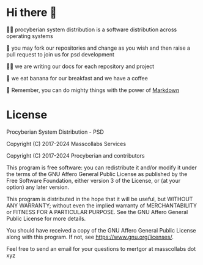 # Hi there 👋

🙋‍♀️ procyberian system distribution is a software distribution across operating systems

🌈 you may fork our repositories and change as you wish and then raise a pull request to join us for psd development

👩‍💻 we are writing our docs for each repository and project

🍿 we eat banana for our breakfast and we have a coffee

🧙 Remember, you can do mighty things with the power of [Markdown](https://docs.github.com/github/writing-on-github/getting-started-with-writing-and-formatting-on-github/basic-writing-and-formatting-syntax)

# License

Procyberian System Distribution - PSD

Copyright (C) 2017-2024 Masscollabs Services

Copyright (C) 2017-2024 Procyberian and contributors

This program is free software: you can redistribute it and/or modify
it under the terms of the GNU Affero General Public License as published
by the Free Software Foundation, either version 3 of the License, or
(at your option) any later version.

This program is distributed in the hope that it will be useful,
but WITHOUT ANY WARRANTY; without even the implied warranty of
MERCHANTABILITY or FITNESS FOR A PARTICULAR PURPOSE.  See the
GNU Affero General Public License for more details.

You should have received a copy of the GNU Affero General Public License
along with this program.  If not, see <https://www.gnu.org/licenses/>.

Feel free to send an email for your questions to mertgor at masscollabs dot xyz
